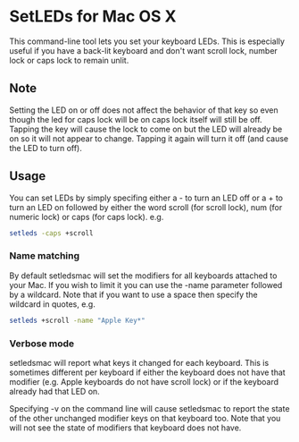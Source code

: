# SetLEDs for Mac OS X

This command-line tool lets you set your keyboard LEDs. This is especially useful if you have a back-lit keyboard and don't want scroll lock, number lock or caps lock to remain unlit.

## Note
Setting the LED on or off does not affect the behavior of that key so even though the led for caps lock will be on caps lock itself will still be off. Tapping the key will cause the lock to come on but the LED will already be on so it will not appear to change. Tapping it again will turn it off (and cause the LED to turn off).

## Usage
You can set LEDs by simply specifing either a - to turn an LED off or a + to turn an LED on followed by either the word scroll (for scroll lock), num (for numeric lock) or caps (for caps lock). e.g.

```bash
setleds -caps +scroll
```

### Name matching
By default setledsmac will set the modifiers for all keyboards attached to your Mac. If you wish to limit it you can use the -name parameter followed by a wildcard. Note that if you want to use a space then specify the wildcard in quotes, e.g.

```bash
setleds +scroll -name "Apple Key*"
```

### Verbose mode
setledsmac will report what keys it changed for each keyboard. This is sometimes different per keyboard if either the keyboard does not have that modifier (e.g. Apple keyboards do not have scroll lock) or if the keyboard already had that LED on.

Specifying -v on the command line will cause setledsmac to report the state of the other unchanged modifier keys on that keyboard too. Note that you will not see the state of modifiers that keyboard does not have.
